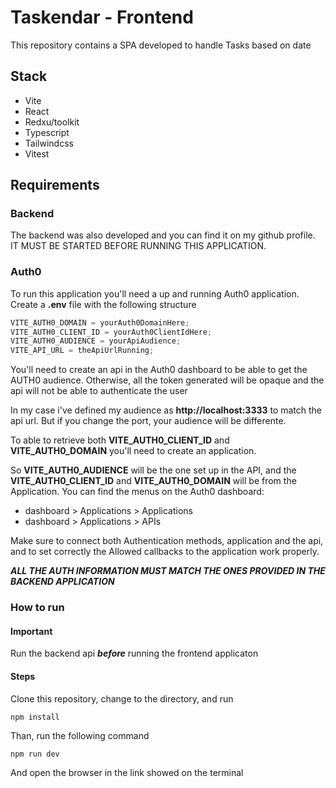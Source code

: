 # Taskendar - Frontend

This repository contains a SPA developed to handle Tasks based on date

## Stack

-   Vite
-   React
-   Redxu/toolkit
-   Typescript
-   Tailwindcss
-   Vitest

## Requirements

### Backend

The backend was also developed and you can find it on my github profile. IT MUST BE STARTED BEFORE RUNNING THIS APPLICATION.

### Auth0

To run this application you'll need a up and running Auth0 application. Create a **.env** file with the following structure

```js
VITE_AUTH0_DOMAIN = yourAuth0DomainHere;
VITE_AUTH0_CLIENT_ID = yourAuth0ClientIdHere;
VITE_AUTH0_AUDIENCE = yourApiAudience;
VITE_API_URL = theApiUrlRunning;
```

You'll need to create an api in the Auth0 dashboard to be able to get the AUTH0 audience. Otherwise, all the token generated will be opaque and the api will not be able to authenticate the user

In my case i've defined my audience as **http://localhost:3333** to match the api url. But if you change the port, your audience will be differente.

To able to retrieve both **VITE_AUTH0_CLIENT_ID** and **VITE_AUTH0_DOMAIN** you'll need to create an application.

So **VITE_AUTH0_AUDIENCE** will be the one set up in the API, and the **VITE_AUTH0_CLIENT_ID** and **VITE_AUTH0_DOMAIN** will be from the Application. You can find the menus on the Auth0 dashboard:

-   dashboard > Applications > Applications
-   dashboard > Applications > APIs

Make sure to connect both Authentication methods, application and the api, and to set correctly the Allowed callbacks to the application work properly.

**_ALL THE AUTH INFORMATION MUST MATCH THE ONES PROVIDED IN THE BACKEND APPLICATION_**

### How to run

#### Important

Run the backend api **_before_** running the frontend applicaton

#### Steps

Clone this repository, change to the directory, and run

```bash
npm install
```

Than, run the following command

```
npm run dev
```

And open the browser in the link showed on the terminal
